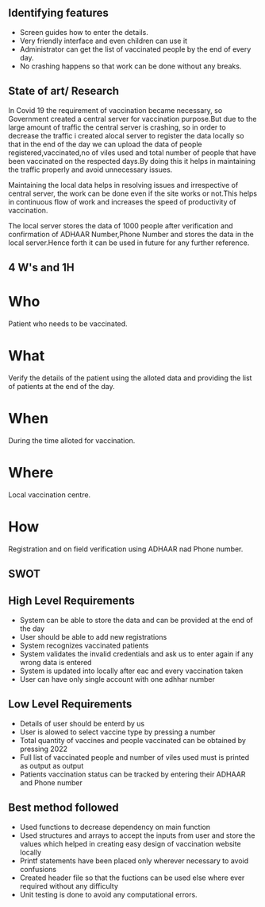 ## Identifying features
* Screen guides how to enter the details.
* Very friendly interface and even children can use it
* Administrator can get the list of vaccinated people by the end of every day.
* No crashing happens so that work can be done without any breaks. 

## State of art/ Research
 In Covid 19 the requirement of vaccination became necessary, so Government created a central server for vaccination purpose.But due to the large amount of traffic the central    server is crashing, so in order to decrease the traffic i created alocal server to register the data locally so that in the end of the day we can upload the data of people registered,vaccinated,no of viles used and total number of people that have been vaccinated on the respected days.By doing this it helps in maintaining the traffic properly and avoid unnecessary issues.
 
 Maintaining the local data helps in resolving issues and irrespective of central server, the work can be done even if the site works or not.This helps in continuous flow of work and increases the speed of productivity of vaccination.
 
 The local server stores the data of 1000 people after verification and confirmation of ADHAAR Number,Phone Number and stores the data in the local server.Hence forth it can be used in future for any further reference.
 

## 4 W's and 1H
# Who
Patient who needs to be vaccinated.
# What
Verify the details of the patient using the alloted data and providing the list of patients at the end of the day.
# When
During the time alloted for vaccination.
# Where
Local vaccination centre.
# How
Registration and on field verification using ADHAAR nad Phone number.

## SWOT


## High Level Requirements
* System can be able to store the data and can be provided at the end of the day
* User should be able to add new registrations	
* System recognizes vaccinated patients		
* System validates the invalid credentials	and ask us to enter again if any wrong data is entered
* System is updated into locally after eac and every vaccination taken
* User can have only single account with one adhhar number


## Low Level Requirements
* Details of user should be enterd by us 
* User is alowed to select vaccine type	by pressing a number 
*	Total quantity of vaccines and people vaccinated can be obtained by pressing 2022
*	Full list of vaccinated people and number of viles used must is printed as output as output	
*	Patients vaccination status can be tracked by entering their ADHAAR and Phone number


## Best method followed
 * Used functions to decrease dependency on main function
 * Used structures and arrays to accept the inputs from user and store the values which helped in creating easy design of vaccination website locally
 * Printf statements have been placed only wherever necessary to avoid confusions
 * Created header file so that the fuctions can be used else where ever required without any difficulty
 * Unit testing is done to avoid any computational errors. 

